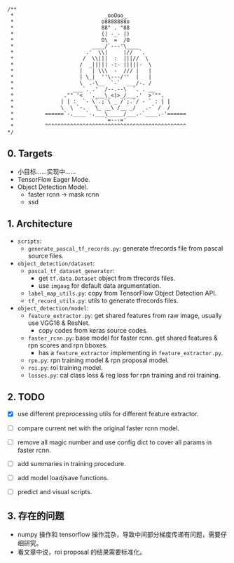 ```
/**
 *                             _ooOoo_
 *                            o8888888o
 *                            88" . "88
 *                            (| -_- |)
 *                            O\  =  /O
 *                         ____/`---'\____
 *                       .'  \\|     |//  `.
 *                      /  \\|||  :  |||//  \
 *                     /  _||||| -:- |||||-  \
 *                     |   | \\\  -  /// |   |
 *                     | \_|  ''\---/''  |   |
 *                     \  .-\__  `-`  ___/-. /
 *                   ___`. .'  /--.--\  `. . __
 *                ."" '<  `.___\_<|>_/___.'  >'"".
 *               | | :  `- \`.;`\ _ /`;.`/ - ` : | |
 *               \  \ `-.   \_ __\ /__ _/   .-` /  /
 *          ======`-.____`-.___\_____/___.-`____.-'======
 *                             `=---='
 *          ^^^^^^^^^^^^^^^^^^^^^^^^^^^^^^^^^^^^^^^^^^^^^
*/
```

## 0. Targets
+ 小目标……实现中……
+ TensorFlow Eager Mode.
+ Object Detection Model.
    + faster rcnn -> mask rcnn
    + ssd


## 1. Architecture
+ `scripts`:
    + `generate_pascal_tf_records.py`: generate tfrecords file from pascal source files.
+ `object_detection/dataset`:
    + `pascal_tf_dataset_generator`: 
        + get `tf.data.Dataset` object from tfrecords files.
        + use `imgaug` for default data argumentation.
    + `label_map_utils.py`: copy from TensorFlow Object Detection API.
    + `tf_record_utils.py`: utils to generate tfrecords files.    
+ `object_detection/model`:
    + `feature_extractor.py`: get shared features from raw image, usually use VGG16 & ResNet.
        + copy codes from keras source codes.
    + `faster_rcnn.py`: base model for faster rcnn. get shared features & rpn scores and rpn bboxes.
        + has a `feature_extractor` implementing in `feature_extractor.py`.
    + `rpn.py`: rpn training model & rpn proposal model.
    + `roi.py`: roi training model.
    + `losses.py`: cal class loss & reg loss for rpn training and roi training.

## 2. TODO
+ [x]  use different preprocessing utils for different feature extractor.
+ [ ] compare current net with the original faster rcnn model.
+ [ ]  remove all magic number and use config dict to cover all params in faster rcnn.
+ [ ]  add summaries in training procedure.
+ [ ]  add model load/save functions.
+ [ ]  predict and visual scripts.


## 3. 存在的问题
+ numpy 操作和 tensorflow 操作混杂，导致中间部分梯度传递有问题，需要仔细研究。
+ 看文章中说，roi proposal 的结果需要标准化。

